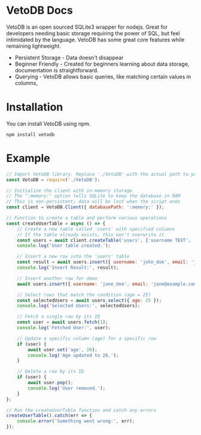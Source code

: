 # VetoDB Docs
VetoDB is an open sourced SQLite3 wrapper for nodejs. Great for developers needing basic storage requiring the power of SQL, but feel intimidated by the language. VetoDB has some great core features while remaining lightweight.

- Persistent Storage - Data doesn't disappear
- Beginner Friendly - Created for beginners learning about data storage, documentation is straightforward.
- Querying - VetoDB allows basic queries, like matching certain values in columns,

# Installation

You can install VetoDB using npm.
```
npm install vetodb
```

# Example

```js
// Import VetoDB library. Replace './VetoDB' with the actual path to your library
const VetoDB = require('./VetoDB');

// Initialize the client with in-memory storage
// The ":memory:" option tells SQLite to keep the database in RAM
// This is non-persistent; data will be lost when the script ends
const client = VetoDB.Client({ databasePath: ':memory:' });

// Function to create a table and perform various operations
const createUserTable = async () => {
    // Create a new table called 'users' with specified columns
    // If the table already exists, this won't overwrite it
    const users = await client.createTable('users', ['username TEXT', 'email TEXT', 'age INTEGER']);
    console.log('User table created.');

    // Insert a new row into the 'users' table
    const result = await users.insert({ username: 'john_doe', email: 'john@example.com', age: 25 });
    console.log('Insert Result:', result);

    // Insert another row for demo
    await users.insert({ username: 'jane_doe', email: 'jane@example.com', age: 22 });

    // Select rows that match the condition (age = 25)
    const selectedUsers = await users.select({ age: 25 });
    console.log('Selected Users:', selectedUsers);

    // Fetch a single row by its ID
    const user = await users.fetch(1);
    console.log('Fetched User:', user);

    // Update a specific column (age) for a specific row
    if (user) {
        await user.set('age', 26);
        console.log('Age updated to 26.');
    }

    // Delete a row by its ID
    if (user) {
        await user.pop();
        console.log('User removed.');
    }
};

// Run the createUserTable function and catch any errors
createUserTable().catch(err => {
    console.error('Something went wrong:', err);
});
```
